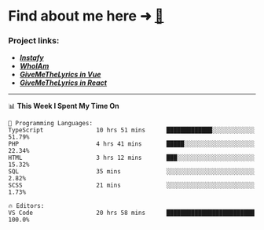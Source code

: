 # Find about me here ➜ [🧑](https://pauabella.dev)

### Project links:
- ***[Instafy](https://instafy.me)***
- ***[WhoIAm](https://pauabella.dev)***
- ***[GiveMeTheLyrics in Vue](https://lyrics.pauabella.dev)***
- ***[GiveMeTheLyrics in React](https://pauabella.dev/GiveMeTheLyrics)***

---
<!--START_SECTION:waka-->
📊 **This Week I Spent My Time On** 

```text
💬 Programming Languages: 
TypeScript               10 hrs 51 mins      █████████████░░░░░░░░░░░░   51.79% 
PHP                      4 hrs 41 mins       █████░░░░░░░░░░░░░░░░░░░░   22.34% 
HTML                     3 hrs 12 mins       ███░░░░░░░░░░░░░░░░░░░░░░   15.32% 
SQL                      35 mins             ░░░░░░░░░░░░░░░░░░░░░░░░░   2.82% 
SCSS                     21 mins             ░░░░░░░░░░░░░░░░░░░░░░░░░   1.73%

🔥 Editors: 
VS Code                  20 hrs 58 mins      █████████████████████████   100.0%

```


<!--END_SECTION:waka-->
